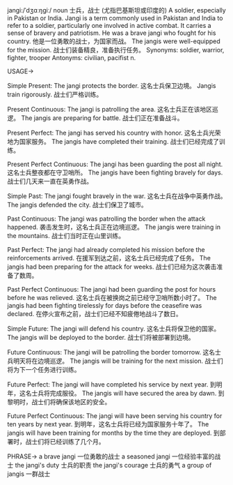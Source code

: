 jangi:/ˈdʒɑːŋɡiː/
noun
士兵，战士 (尤指巴基斯坦或印度的)
A soldier, especially in Pakistan or India.
Jangi is a term commonly used in Pakistan and India to refer to a soldier, particularly one involved in active combat.  It carries a sense of bravery and patriotism.
He was a brave jangi who fought for his country.  他是一位勇敢的战士，为国家而战。
The jangis were well-equipped for the mission.  战士们装备精良，准备执行任务。
Synonyms: soldier, warrior, fighter, trooper
Antonyms: civilian, pacifist
n.


USAGE->

Simple Present:
The jangi protects the border.  这名士兵保卫边境。
Jangis train rigorously. 战士们严格训练。

Present Continuous:
The jangi is patrolling the area. 这名士兵正在该地区巡逻。
The jangis are preparing for battle. 战士们正在准备战斗。

Present Perfect:
The jangi has served his country with honor. 这名士兵光荣地为国家服务。
The jangis have completed their training.  战士们已经完成了训练。

Present Perfect Continuous:
The jangi has been guarding the post all night. 这名士兵整夜都在守卫哨所。
The jangis have been fighting bravely for days.  战士们几天来一直在英勇作战。

Simple Past:
The jangi fought bravely in the war.  这名士兵在战争中英勇作战。
The jangis defended the city.  战士们保卫了城市。

Past Continuous:
The jangi was patrolling the border when the attack happened.  袭击发生时，这名士兵正在边境巡逻。
The jangis were training in the mountains.  战士们当时正在山里训练。

Past Perfect:
The jangi had already completed his mission before the reinforcements arrived.  在援军到达之前，这名士兵已经完成了任务。
The jangis had been preparing for the attack for weeks. 战士们已经为这次袭击准备了数周。

Past Perfect Continuous:
The jangi had been guarding the post for hours before he was relieved. 这名士兵在被换岗之前已经守卫哨所数小时了。
The jangis had been fighting tirelessly for days before the ceasefire was declared. 在停火宣布之前，战士们已经不知疲倦地战斗了数日。


Simple Future:
The jangi will defend his country. 这名士兵将保卫他的国家。
The jangis will be deployed to the border. 战士们将被部署到边境。


Future Continuous:
The jangi will be patrolling the border tomorrow. 这名士兵明天将在边境巡逻。
The jangis will be training for the next mission. 战士们将为下一个任务进行训练。


Future Perfect:
The jangi will have completed his service by next year. 到明年，这名士兵将完成服役。
The jangis will have secured the area by dawn. 到黎明时，战士们将确保该地区的安全。


Future Perfect Continuous:
The jangi will have been serving his country for ten years by next year. 到明年，这名士兵将已经为国家服务十年了。
The jangis will have been training for months by the time they are deployed.  到部署时，战士们将已经训练了几个月。



PHRASE->
a brave jangi  一位勇敢的战士
a seasoned jangi 一位经验丰富的战士
the jangi's duty 士兵的职责
the jangi's courage 士兵的勇气
a group of jangis 一群战士

